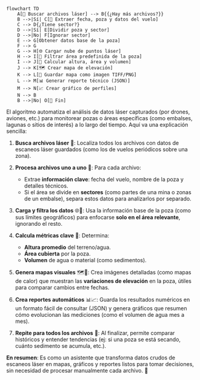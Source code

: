 ```mermaid
flowchart TD
    A[📁 Buscar archivos láser] --> B{{¿Hay más archivos?}}
    B -->|Sí| C[📅 Extraer fecha, poza y datos del vuelo]
    C --> D{¿Tiene sector?}
    D -->|Sí| E[Dividir poza y sector]
    D -->|No| F[Ignorar sector]
    E --> G[Obtener datos base de la poza]
    F --> G
    G --> H[🌐 Cargar nube de puntos láser]
    H --> I[📍 Filtrar área predefinida de la poza]
    I --> J[🧮 Calcular altura, área y volumen]
    J --> K[🗺️ Crear mapa de elevación]
    K --> L[💾 Guardar mapa como imagen TIFF/PNG]
    L --> M[📊 Generar reporte técnico (JSON)]
    M --> N[📈 Crear gráfico de perfiles]
    N --> B
    B -->|No| O[🏁 Fin]
```
El algoritmo automatiza el análisis de datos láser capturados (por drones, aviones, etc.) para monitorear pozas o áreas específicas (como embalses, lagunas o sitios de interés) a lo largo del tiempo. Aquí va una explicación sencilla:

1. **Busca archivos láser** 📁: Localiza todos los archivos con datos de escaneos láser guardados (como los de vuelos periódicos sobre una zona).

2. **Procesa archivos uno a uno** 🔄: Para cada archivo:
   - Extrae **información clave**: fecha del vuelo, nombre de la poza y detalles técnicos.
   - Si el área se divide en **sectores** (como partes de una mina o zonas de un embalse), separa estos datos para analizarlos por separado.

3. **Carga y filtra los datos** 🌐📍: Usa la información base de la poza (como sus límites geográficos) para enfocarse **solo en el área relevante**, ignorando el resto.

4. **Calcula métricas clave** 🧮: Determina:
   - **Altura promedio** del terreno/agua.
   - **Área cubierta** por la poza.
   - **Volumen** de agua o material (como sedimentos).

5. **Genera mapas visuales** 🗺️💾: Crea imágenes detalladas (como mapas de calor) que muestran las **variaciones de elevación** en la poza, útiles para comparar cambios entre fechas.

6. **Crea reportes automáticos** 📊📈: Guarda los resultados numéricos en un formato fácil de consultar (JSON) y genera gráficos que resumen cómo evolucionan las mediciones (como el volumen de agua mes a mes).

7. **Repite para todos los archivos** 🔄: Al finalizar, permite comparar históricos y entender tendencias (ej: si una poza se está secando, cuánto sedimento se acumula, etc.).

**En resumen**: Es como un asistente que transforma datos crudos de escaneos láser en mapas, gráficos y reportes listos para tomar decisiones, sin necesidad de procesar manualmente cada archivo. 🚀